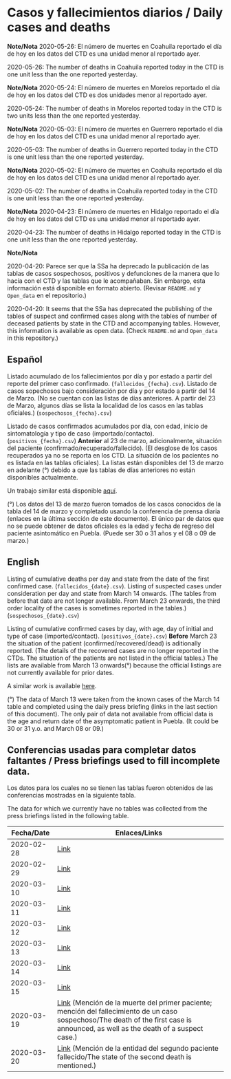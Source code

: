 # Casos y fallecimientos  diarios / Daily cases and deaths

**Note/Nota**
2020-05-26: El número de muertes en Coahuila reportado el día de hoy en los datos del CTD es una unidad menor al reportado ayer.

2020-05-26: The number of deaths in Coahuila reported today in the CTD is one unit less than the one reported yesterday.

**Note/Nota**
2020-05-24: El número de muertes en Morelos reportado el día de hoy en los datos del CTD es dos unidades menor al reportado ayer.

2020-05-24: The number of deaths in Morelos reported today in the CTD is two units less than the one reported yesterday.

**Note/Nota**
2020-05-03: El número de muertes en Guerrero reportado el día de hoy en los datos del CTD es una unidad menor al reportado ayer.

2020-05-03: The number of deaths in Guerrero reported today in the CTD is one unit less than the one reported yesterday.

**Note/Nota**
2020-05-02: El número de muertes en Coahuila reportado el día de hoy en los datos del CTD es una unidad menor al reportado ayer.

2020-05-02: The number of deaths in Coahuila reported today in the CTD is one unit less than the one reported yesterday.

**Note/Nota**
2020-04-23: El número de muertes en Hidalgo reportado el día de hoy en los datos del CTD es una unidad menor al reportado ayer.

2020-04-23: The number of deaths in Hidalgo reported today in the CTD is one unit less than the one reported yesterday.

**Note/Nota**

2020-04-20: Parece ser que la SSa ha deprecado la publicación de las tablas de casos sospechosos, positivos y defunciones de la manera que lo hacía con el CTD y las tablas que le acompañaban.
Sin embargo, esta información está disponible en formato abierto.
(Revisar `README.md` y `Open_data` en el repositorio.)

2020-04-20: It seems that the SSa has deprecated the publishing of the tables of suspect and confirmed cases along with the tables of number of deceased patients by state in the CTD and accompanying tables.
However, this information is available as open data.
(Check `README.md` and `Open_data` in this repository.)

## Español

Listado acumulado de los fallecimientos por día y por estado a partir del reporte del primer caso confirmado. (```fallecidos_{fecha}.csv```).
Listado de casos sopechosos bajo consideración por día y por estado a partir del 14 de Marzo. (No se cuentan con las listas de días anteriores. A partir del 23 de Marzo, algunos días se lista la localidad de los casos en las tablas oficiales.) (```sospechosos_{fecha}.csv```)

Listado de casos confirmados acumulados  por día, con edad, inicio de sintomatología y tipo de caso (importado/contacto). (```positivos_{fecha}.csv```)
**Anterior** al 23 de marzo, adicionalmente, situación del paciente (confirmado/recuperado/fallecido). (El desglose de los casos recuperados ya no se reporta en los CTD. La situación de los pacientes no es listada en las tablas oficiales).
La listas están disponibles del 13 de marzo en adelante (°) debido a que las tablas de días anteriores no están disponibles actualmente.

Un trabajo similar está disponible [aquí](https://github.com/guzmart/covid19_mex).

(°) Los datos del 13 de marzo fueron tomados de los casos conocidos de la tabla del 14 de marzo y completado usando la conferencia de prensa diaria (enlaces en la última sección de este documento). El único par de datos que no se puede obtener de datos oficiales es la edad y fecha de regreso del paciente asintomático en Puebla. (Puede ser 30 o 31 años y el 08 o 09 de marzo.)

## English

Listing of cumulative deaths per day and state from the date of the first confirmed case. (```fallecidos_{date}.csv```).
Listing of suspected cases under consideration per day and state from March 14 onwards. (The tables from before that date are not longer available. From March 23 onwards, the third order locality of the cases is sometimes reported in the tables.) (```sospechosos_{date}.csv```)

Listing of cumulative confirmed cases by day, with age, day of initial and type of case (imported/contact). (```positivos_{date}.csv```)
**Before** March 23 the situation of the patient (confirmed/recovered/dead) is aditionally reported. (The details of the recovered cases are no longer reported in the CTDs. The situation of the patients are not listed in the official tables.)
The lists are available from March 13 onwards(°) because the official listings are not currently available for prior dates.

A similar work is available [here](https://github.com/guzmart/covid19_mex).

(°) The data of March 13 were taken from the known cases of the March 14 table and completed using the daily press briefing (links in the last section of this document). The only pair of data not available from official data is the age and return date of the asymptomatic patient in Puebla. (It could be 30 or 31 y.o. and March 08 or 09.)


## Conferencias usadas para completar datos faltantes / Press briefings used to fill incomplete data.

Los datos para los cuales no se tienen las tablas fueron obtenidos de las conferencias mostradas en la siguiente tabla.

The data for which we currently have no tables was collected from the press briefings listed in the following table.

|Fecha/Date          | Enlaces/Links  |
|---|---|
| 2020-02-28 | [Link](https://youtu.be/u02cFaPkhyE?t=1710) |
| 2020-02-29 | [Link](https://youtu.be/9N0Ti0XCiUs?t=1150) |
| 2020-03-10 | [Link](https://youtu.be/Mct2UgTyTNg?t=378) |
| 2020-03-11 | [Link](https://youtu.be/4MWoB-DdbgA?t=353) |
| 2020-03-12 | [Link](https://youtu.be/Qk_U0iWaFH4?t=406) |
| 2020-03-13 | [Link](https://youtu.be/RiAjlECUyfw?t=326) |
| 2020-03-14 | [Link](https://youtu.be/eYGgQRokyEI?t=262) |
| 2020-03-15 | [Link](https://youtu.be/rjl26k3PhFQ?t=206) |
| 2020-03-19 | [Link](https://youtu.be/DbDNrf4z8YM?t=519) (Mención de la muerte del primer paciente; mención del fallecimiento de un caso sospechoso/The death of the first case is announced, as well as the death of a suspect case.) |
| 2020-03-20 | [Link](https://youtu.be/f79tm7-c-_Q?t=126) (Mención de la entidad del segundo paciente fallecido/The state of the second death is mentioned.) |
